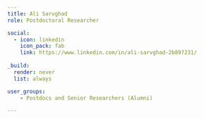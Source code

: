 ```yaml
---
title: Ali Sarvghad
role: Postdoctoral Researcher

social:
  - icon: linkedin
    icon_pack: fab
    link: https://www.linkedin.com/in/ali-sarvghad-2b897231/
    
_build:
  render: never
  list: always

user_groups:
    - Postdocs and Senior Researchers (Alumni)

---
```

